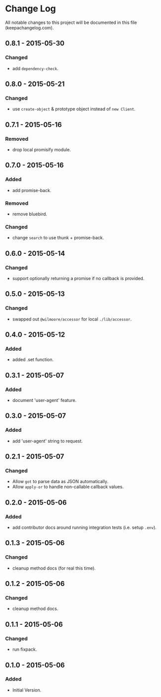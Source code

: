 # Change Log
All notable changes to this project will be documented in this file (keepachangelog.com).

## 0.8.1 - 2015-05-30
### Changed
- add `dependency-check`.

## 0.8.0 - 2015-05-21
### Changed
- use `create-object` & prototype object instead of `new Client`.

## 0.7.1 - 2015-05-16
### Removed
- drop local promisify module.

## 0.7.0 - 2015-05-16
### Added
- add promise-back.

### Removed
- remove bluebird.

### Changed
- change `search` to use thunk + promise-back.

## 0.6.0 - 2015-05-14
### Changed
- support optionally returning a promise if no callback is provided.

## 0.5.0 - 2015-05-13
### Changed
- swapped out `@wilmoore/accessor` for local `./lib/accessor`.

## 0.4.0 - 2015-05-12
### Added
- added .set function.

## 0.3.1 - 2015-05-07
### Added
- document 'user-agent' feature.

## 0.3.0 - 2015-05-07
### Added
- add 'user-agent' string to request.

## 0.2.1 - 2015-05-07
### Changed
- Allow `got` to parse data as JSON automatically.
- Allow `apply-or` to handle non-callable callback values.

## 0.2.0 - 2015-05-06
### Added
- add contributor docs around running integration tests (i.e. setup `.env`).

## 0.1.3 - 2015-05-06
### Changed
- cleanup method docs (for real this time).

## 0.1.2 - 2015-05-06
### Changed
- cleanup method docs.

## 0.1.1 - 2015-05-06
### Changed
- run fixpack.

## 0.1.0 - 2015-05-06
### Added
- Initial Version.
